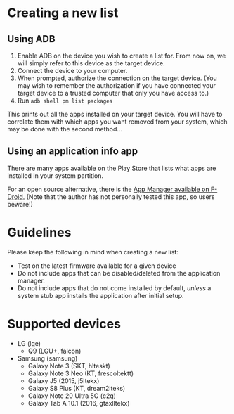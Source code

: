 # Creating a new list

## Using ADB

1. Enable ADB on the device you wish to create a list for. From now on, we will simply refer to this device as the target device.
2. Connect the device to your computer.
3. When prompted, authorize the connection on the target device. (You may wish to remember the authorization if you have connected your target device to a trusted computer that only you have access to.)
4. Run `adb shell pm list packages`

This prints out all the apps installed on your target device. You will have to correlate them with which apps you want removed from your system, which may be done with the second method...

## Using an application info app

There are many apps available on the Play Store that lists what apps are installed in your system partition.

For an open source alternative, there is the [App Manager available on F-Droid.](https://f-droid.org/en/packages/io.github.muntashirakon.AppManager/) (Note that the author has not personally tested this app, so users beware!)

# Guidelines

Please keep the following in mind when creating a new list:
- Test on the latest firmware available for a given device
- Do not include apps that can be disabled/deleted from the application manager.
- Do not include apps that do not come installed by default, _unless_ a system stub app installs the application after
  initial setup.


# Supported devices

- LG (lge)
  - Q9 (LGU+, falcon)
- Samsung (samsung)
  - Galaxy Note 3 (SKT, hlteskt)
  - Galaxy Note 3 Neo (KT, frescoltektt)
  - Galaxy J5 (2015, j5ltekx)
  - Galaxy S8 Plus (KT, dream2lteks)
  - Galaxy Note 20 Ultra 5G (c2q)
  - Galaxy Tab A 10.1 (2016, gtaxlltekx)

